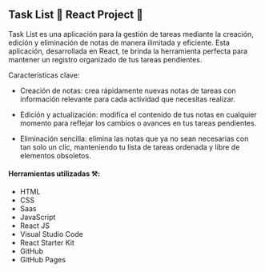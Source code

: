 ## Task List 📝 React Project 💫

Task List es una aplicación para la gestión de tareas mediante la creación, edición y eliminación de notas de manera ilimitada y eficiente. Esta aplicación, desarrollada en React, te brinda la herramienta perfecta para mantener un registro organizado de tus tareas pendientes.

Características clave:
- Creación de notas: crea rápidamente nuevas notas de tareas con información relevante para cada actividad que necesitas realizar.

- Edición y actualización: modifica el contenido de tus notas en cualquier momento para reflejar los cambios o avances en tus tareas pendientes.

- Eliminación sencilla: elimina las notas que ya no sean necesarias con tan solo un clic, manteniendo tu lista de tareas ordenada y libre de elementos obsoletos.

#### Herramientas utilizadas ⚒️:

- HTML
- CSS
- Saas
- JavaScript
- React JS
- Visual Studio Code
- React Starter Kit
- GitHub
- GitHub Pages


  


